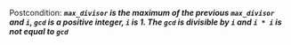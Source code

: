 Postcondition: ***`max_divisor` is the maximum of the previous `max_divisor` and `i`, `gcd` is a positive integer, `i` is 1. The `gcd` is divisible by `i` and `i * i` is not equal to `gcd`***